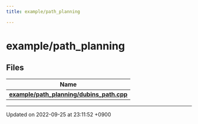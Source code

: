 ```yaml
---
title: example/path_planning

---
```


# example/path_planning



## Files

| Name           |
| -------------- |
| **[example/path_planning/dubins_path.cpp](/cpp_robotics_core/doxybook/Files/dubins__path_8cpp/#file-dubins-path.cpp)**  |






-------------------------------

Updated on 2022-09-25 at 23:11:52 +0900
